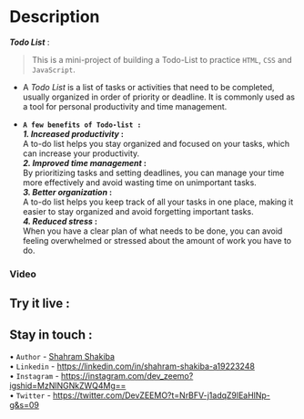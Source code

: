 # Description
**_Todo List_** :<br/>
  > This is a mini-project of building a Todo-List to practice `HTML`, `CSS` and `JavaScript`.  <br/>

- A _Todo List_ is a list of tasks or activities that need to be completed, usually organized in order of priority or deadline. It is commonly used as a tool for personal productivity and time management. <br/>

- **`A few benefits of Todo-list :`**<br/>
**_1. Increased productivity_ :**<br/>
A to-do list helps you stay organized and focused on your tasks, which can increase your productivity.<br/>
**_2. Improved time management_ :**<br/>
By prioritizing tasks and setting deadlines, you can manage your time more effectively and avoid wasting time on unimportant tasks.<br/>
**_3. Better organization_ :**<br/>
A to-do list helps you keep track of all your tasks in one place, making it easier to stay organized and avoid forgetting important tasks.<br/>
**_4. Reduced stress_ :**<br/>
When you have a clear plan of what needs to be done, you can avoid feeling overwhelmed or stressed about the amount of work you have to do.

### Video


## Try it live :


 ## Stay in touch :
 • ` Author ` - <a href="https://t.me/DevZEEMO">Shahram Shakiba</a> <br/>
 • ` Linkedin ` - https://linkedin.com/in/shahram-shakiba-a19223248 <br/>
 • ` Instagram ` - https://instagram.com/dev_zeemo?igshid=MzNlNGNkZWQ4Mg== <br/>
  • `Twitter` - https://twitter.com/DevZEEMO?t=NrBFV-j1adqZ9lEaHlNp-g&s=09

